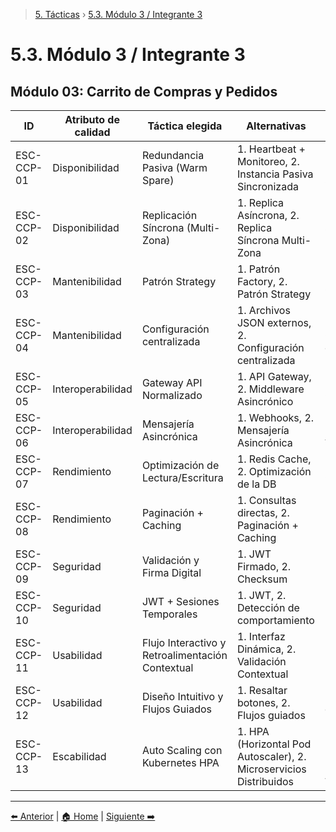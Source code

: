> [5. Tácticas](../5.md) › [5.3. Módulo 3 / Integrante 3](5.3.md)

# 5.3. Módulo 3 / Integrante 3

## Módulo 03: Carrito de Compras y Pedidos
| ID              | Atributo de calidad         | Táctica elegida                                                     | Alternativas    | Decisión         |
|-----------------|--------------------------|------------------------------------------------------------|------------------------------------------|-----------------------------------|
| ESC-CCP-01 | Disponibilidad | Redundancia Pasiva (Warm Spare) | 1. Heartbeat + Monitoreo, 2. Instancia Pasiva Sincronizada | 2. Instancia Pasiva Sincronizada |
| ESC-CCP-02 | Disponibilidad | Replicación Síncrona (Multi-Zona) | 1. Replica Asíncrona, 2. Replica Síncrona Multi-Zona | 2. Replicación Síncrona Multi-Zona |
| ESC-CCP-03 | Mantenibilidad | Patrón Strategy | 1. Patrón Factory, 2. Patrón Strategy | 2. Patrón Strategy | 
| ESC-CCP-04 | Mantenibilidad | Configuración centralizada | 1. Archivos JSON externos, 2. Configuración centralizada | 2. Configuración centralizada |
| ESC-CCP-05 | Interoperabilidad | Gateway API Normalizado | 1. API Gateway, 2. Middleware Asincrónico | 1. API Gateway |
| ESC-CCP-06 | Interoperabilidad | Mensajería Asincrónica | 1. Webhooks, 2. Mensajería Asincrónica | 2. Mensajería Asincrónica | 
| ESC-CCP-07 | Rendimiento | Optimización de Lectura/Escritura | 1. Redis Cache, 2. Optimización de la DB | 1. Redis Cache |
| ESC-CCP-08 | Rendimiento | Paginación + Caching | 1. Consultas directas, 2. Paginación + Caching | 2. Paginación + Caching |
| ESC-CCP-09 | Seguridad | Validación y Firma Digital | 1. JWT Firmado, 2. Checksum | 1. JWT Fimado |
| ESC-CCP-10 | Seguridad | JWT + Sesiones Temporales | 1. JWT, 2. Detección de comportamiento | 2. JWT |
| ESC-CCP-11 | Usabilidad | Flujo Interactivo y Retroalimentación Contextual | 1. Interfaz Dinámica, 2. Validación Contextual | 1. Interfaz Dinámica |
| ESC-CCP-12 | Usabilidad | Diseño Intuitivo y Flujos Guiados | 1. Resaltar botones, 2. Flujos guiados | 2. Flujos guiados |
| ESC-CCP-13 | Escabilidad | Auto Scaling con Kubernetes HPA | 1. HPA (Horizontal Pod Autoscaler), 2. Microservicios Distribuidos | 1. HPA (Horizontal Pod Autoscaler) |
---

[⬅️ Anterior](../5.2/5.2.md) | [🏠 Home](../../README.md) | [Siguiente ➡️](../5.4/5.4.md)